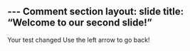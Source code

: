 --- Comment section
layout: slide
title: “Welcome to our second slide!”
---
Your test changed
Use the left arrow to go back!
